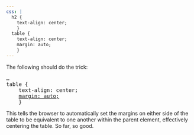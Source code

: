 ```yaml
---
css: |
  h2 {
    text-align: center;
    }
  table {
    text-align: center;
    margin: auto;
    }
---
```

<p>The following should do the trick:</p>

<pre>
&hellip;
table {
	text-align: center;
	<ins>margin: auto;</ins>
	}
</pre>

<p>This tells the browser to automatically set the margins on either side of the table to be equivalent to one another within the parent element, effectively centering the table. So far, so good.</p>